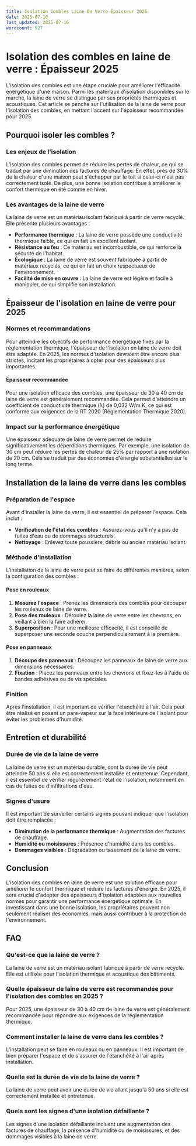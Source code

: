 ```yaml
---
title: Isolation Combles Laine De Verre Épaisseur 2025
date: 2025-07-16
last_updated: 2025-07-16
wordcount: 927
---
```


# Isolation des combles en laine de verre : Épaisseur 2025

L'isolation des combles est une étape cruciale pour améliorer l'efficacité énergétique d'une maison. Parmi les matériaux d'isolation disponibles sur le marché, la laine de verre se distingue par ses propriétés thermiques et acoustiques. Cet article se penche sur l'utilisation de la laine de verre pour l'isolation des combles, en mettant l'accent sur l'épaisseur recommandée pour 2025.

## Pourquoi isoler les combles ?

### Les enjeux de l'isolation

L'isolation des combles permet de réduire les pertes de chaleur, ce qui se traduit par une diminution des factures de chauffage. En effet, près de 30% de la chaleur d'une maison peut s'échapper par le toit si celui-ci n'est pas correctement isolé. De plus, une bonne isolation contribue à améliorer le confort thermique en été comme en hiver.

### Les avantages de la laine de verre

La laine de verre est un matériau isolant fabriqué à partir de verre recyclé. Elle présente plusieurs avantages :

- **Performance thermique** : La laine de verre possède une conductivité thermique faible, ce qui en fait un excellent isolant.
- **Résistance au feu** : Ce matériau est incombustible, ce qui renforce la sécurité de l'habitat.
- **Écologique** : La laine de verre est souvent fabriquée à partir de matériaux recyclés, ce qui en fait un choix respectueux de l'environnement.
- **Facilité de mise en œuvre** : La laine de verre est légère et facile à manipuler, ce qui simplifie son installation.

## Épaisseur de l'isolation en laine de verre pour 2025

### Normes et recommandations

Pour atteindre les objectifs de performance énergétique fixés par la réglementation thermique, l'épaisseur de l'isolation en laine de verre doit être adaptée. En 2025, les normes d'isolation devraient être encore plus strictes, incitant les propriétaires à opter pour des épaisseurs plus importantes.

#### Épaisseur recommandée

Pour une isolation efficace des combles, une épaisseur de 30 à 40 cm de laine de verre est généralement recommandée. Cela permet d'atteindre un coefficient de conductivité thermique (λ) de 0,032 W/m.K, ce qui est conforme aux exigences de la RT 2020 (Réglementation Thermique 2020).

### Impact sur la performance énergétique

Une épaisseur adéquate de laine de verre permet de réduire significativement les déperditions thermiques. Par exemple, une isolation de 30 cm peut réduire les pertes de chaleur de 25% par rapport à une isolation de 20 cm. Cela se traduit par des économies d'énergie substantielles sur le long terme.

## Installation de la laine de verre dans les combles

### Préparation de l'espace

Avant d'installer la laine de verre, il est essentiel de préparer l'espace. Cela inclut :

- **Vérification de l'état des combles** : Assurez-vous qu'il n'y a pas de fuites d'eau ou de dommages structurels.
- **Nettoyage** : Enlevez toute poussière, débris ou ancien matériau isolant.

### Méthode d'installation

L'installation de la laine de verre peut se faire de différentes manières, selon la configuration des combles :

#### Pose en rouleaux

1. **Mesurez l'espace** : Prenez les dimensions des combles pour découper les rouleaux de laine de verre.
2. **Pose des rouleaux** : Déroulez la laine de verre entre les chevrons, en veillant à bien la faire adhérer.
3. **Superposition** : Pour une meilleure efficacité, il est conseillé de superposer une seconde couche perpendiculairement à la première.

#### Pose en panneaux

1. **Découpe des panneaux** : Découpez les panneaux de laine de verre aux dimensions nécessaires.
2. **Fixation** : Placez les panneaux entre les chevrons et fixez-les à l'aide de bandes adhésives ou de vis spéciales.

### Finition

Après l'installation, il est important de vérifier l'étanchéité à l'air. Cela peut être réalisé en posant un pare-vapeur sur la face intérieure de l'isolant pour éviter les problèmes d'humidité.

## Entretien et durabilité

### Durée de vie de la laine de verre

La laine de verre est un matériau durable, dont la durée de vie peut atteindre 50 ans si elle est correctement installée et entretenue. Cependant, il est essentiel de vérifier régulièrement l'état de l'isolation, notamment en cas de fuites ou d'infiltrations d'eau.

### Signes d'usure

Il est important de surveiller certains signes pouvant indiquer que l'isolation doit être remplacée :

- **Diminution de la performance thermique** : Augmentation des factures de chauffage.
- **Humidité ou moisissures** : Présence d'humidité dans les combles.
- **Dommages visibles** : Dégradation ou tassement de la laine de verre.

## Conclusion

L'isolation des combles en laine de verre est une solution efficace pour améliorer le confort thermique et réduire les factures d'énergie. En 2025, il sera crucial d'adopter des épaisseurs d'isolation adaptées aux nouvelles normes pour garantir une performance énergétique optimale. En investissant dans une bonne isolation, les propriétaires peuvent non seulement réaliser des économies, mais aussi contribuer à la protection de l'environnement.

## FAQ

### Qu'est-ce que la laine de verre ?

La laine de verre est un matériau isolant fabriqué à partir de verre recyclé. Elle est utilisée pour l'isolation thermique et acoustique des bâtiments.

### Quelle épaisseur de laine de verre est recommandée pour l'isolation des combles en 2025 ?

Pour 2025, une épaisseur de 30 à 40 cm de laine de verre est généralement recommandée pour répondre aux exigences de la réglementation thermique.

### Comment installer la laine de verre dans les combles ?

L'installation peut se faire en rouleaux ou en panneaux. Il est important de bien préparer l'espace et de s'assurer de l'étanchéité à l'air après installation.

### Quelle est la durée de vie de la laine de verre ?

La laine de verre peut avoir une durée de vie allant jusqu'à 50 ans si elle est correctement installée et entretenue.

### Quels sont les signes d'une isolation défaillante ?

Les signes d'une isolation défaillante incluent une augmentation des factures de chauffage, la présence d'humidité ou de moisissures, et des dommages visibles à la laine de verre.